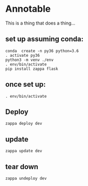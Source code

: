 # Annotable

This is a thing that does a thing...

## set up assuming conda:  

```
conda  create -n py36 python=3.6 
. activate py36
python3 -m venv ./env
. env/bin/activate 
pip install zappa flask
```


## once set up:

```
. env/bin/activate
```

## Deploy

`zappa deploy dev`

## update

`zappa update dev`

## tear down
`zappa undeploy dev`


